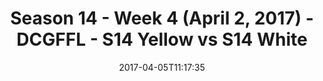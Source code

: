 ---
title: Season 14 - Week 4 (April 2, 2017) - DCGFFL - S14 Yellow vs S14 White
teams-score:
- team: _teams/s14-yellow.md
  score: 24
- team: _teams/s14-white.md
  score: 20
mvp: John C. & Rob C.
game-ball: Scott S. & Chris C.
sportsperson: ''
season: 14
week: 4
date: '2017-04-05T11:17:35'
pageid: season-14-week-4-april-2-2017-5109-vs-5108
---